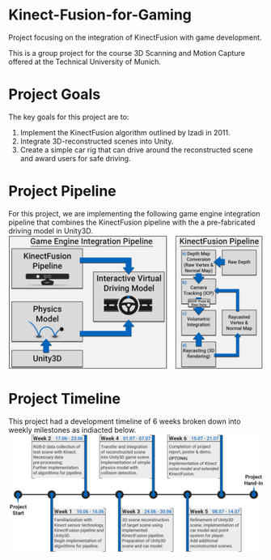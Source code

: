 # Kinect-Fusion-for-Gaming
Project focusing on the integration of KinectFusion with game development. 

This is a group project for the course 3D Scanning and Motion Capture offered at the Technical University of Munich. 

# Project Goals
The key goals for this project are to:
1. Implement the KinectFusion algorithm outlined by Izadi in 2011.
2. Integrate 3D-reconstructed scenes into Unity.
3. Create a simple car rig that can drive around the reconstructed scene and award users for safe driving. 

# Project Pipeline
For this project, we are implementing the following game engine integration pipeline that combines the KinectFusion pipeline with the a pre-fabricated driving model in Unity3D.
![Alt text](/Proposals/Pipeline.jpg?raw=true "Game Engine Integration Pipeline")

# Project Timeline
This project had a development timeline of 6 weeks broken down into weekly milestones as indiacted below. 
![Alt text](/Proposals/TimeLine.jpg?raw=true "Project Timeline")
